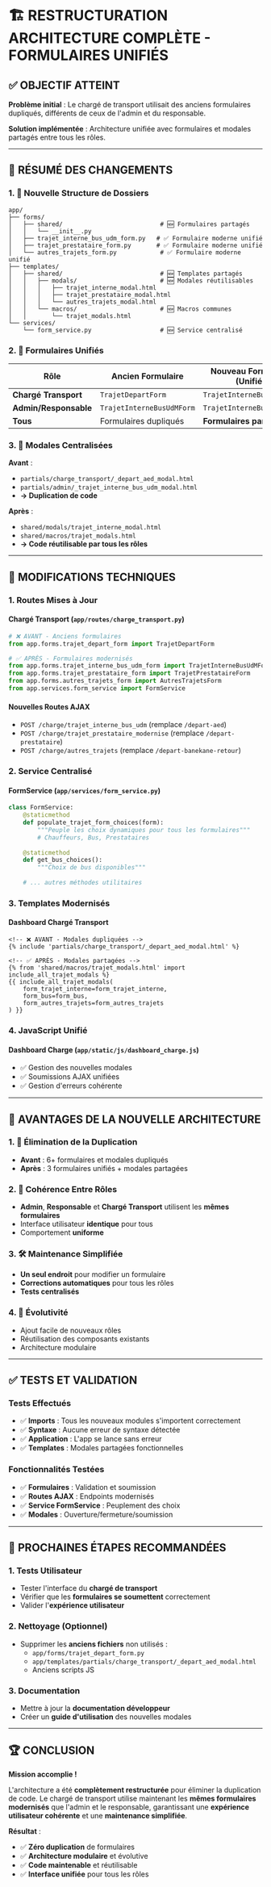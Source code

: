 # 🏗️ RESTRUCTURATION ARCHITECTURE COMPLÈTE - FORMULAIRES UNIFIÉS

## ✅ **OBJECTIF ATTEINT**

**Problème initial** : Le chargé de transport utilisait des anciens formulaires dupliqués, différents de ceux de l'admin et du responsable.

**Solution implémentée** : Architecture unifiée avec formulaires et modales partagés entre tous les rôles.

---

## 🎯 **RÉSUMÉ DES CHANGEMENTS**

### **1. 📁 Nouvelle Structure de Dossiers**

```
app/
├── forms/
│   ├── shared/                           # 🆕 Formulaires partagés
│   │   └── __init__.py
│   ├── trajet_interne_bus_udm_form.py   # ✅ Formulaire moderne unifié
│   ├── trajet_prestataire_form.py       # ✅ Formulaire moderne unifié
│   └── autres_trajets_form.py            # ✅ Formulaire moderne unifié
├── templates/
│   ├── shared/                           # 🆕 Templates partagés
│   │   ├── modals/                       # 🆕 Modales réutilisables
│   │   │   ├── trajet_interne_modal.html
│   │   │   ├── trajet_prestataire_modal.html
│   │   │   └── autres_trajets_modal.html
│   │   └── macros/                       # 🆕 Macros communes
│   │       └── trajet_modals.html
└── services/
    └── form_service.py                   # 🆕 Service centralisé
```

### **2. 🔄 Formulaires Unifiés**

| Rôle | Ancien Formulaire | Nouveau Formulaire (Unifié) |
|------|-------------------|------------------------------|
| **Chargé Transport** | `TrajetDepartForm` | `TrajetInterneBusUdMForm` |
| **Admin/Responsable** | `TrajetInterneBusUdMForm` | `TrajetInterneBusUdMForm` |
| **Tous** | Formulaires dupliqués | **Formulaires partagés** |

### **3. 🎨 Modales Centralisées**

**Avant** :
- `partials/charge_transport/_depart_aed_modal.html`
- `partials/admin/_trajet_interne_bus_udm_modal.html`
- **→ Duplication de code**

**Après** :
- `shared/modals/trajet_interne_modal.html`
- `shared/macros/trajet_modals.html`
- **→ Code réutilisable par tous les rôles**

---

## 🔧 **MODIFICATIONS TECHNIQUES**

### **1. Routes Mises à Jour**

#### **Chargé Transport** (`app/routes/charge_transport.py`)
```python
# ❌ AVANT - Anciens formulaires
from app.forms.trajet_depart_form import TrajetDepartForm

# ✅ APRÈS - Formulaires modernisés
from app.forms.trajet_interne_bus_udm_form import TrajetInterneBusUdMForm
from app.forms.trajet_prestataire_form import TrajetPrestataireForm
from app.forms.autres_trajets_form import AutresTrajetsForm
from app.services.form_service import FormService
```

#### **Nouvelles Routes AJAX**
- `POST /charge/trajet_interne_bus_udm` (remplace `/depart-aed`)
- `POST /charge/trajet_prestataire_modernise` (remplace `/depart-prestataire`)
- `POST /charge/autres_trajets` (remplace `/depart-banekane-retour`)

### **2. Service Centralisé**

#### **FormService** (`app/services/form_service.py`)
```python
class FormService:
    @staticmethod
    def populate_trajet_form_choices(form):
        """Peuple les choix dynamiques pour tous les formulaires"""
        # Chauffeurs, Bus, Prestataires
        
    @staticmethod
    def get_bus_choices():
        """Choix de bus disponibles"""
        
    # ... autres méthodes utilitaires
```

### **3. Templates Modernisés**

#### **Dashboard Chargé Transport**
```jinja2
<!-- ❌ AVANT - Modales dupliquées -->
{% include 'partials/charge_transport/_depart_aed_modal.html' %}

<!-- ✅ APRÈS - Modales partagées -->
{% from 'shared/macros/trajet_modals.html' import include_all_trajet_modals %}
{{ include_all_trajet_modals(
    form_trajet_interne=form_trajet_interne,
    form_bus=form_bus,
    form_autres_trajets=form_autres_trajets
) }}
```

### **4. JavaScript Unifié**

#### **Dashboard Charge** (`app/static/js/dashboard_charge.js`)
- ✅ Gestion des nouvelles modales
- ✅ Soumissions AJAX unifiées
- ✅ Gestion d'erreurs cohérente

---

## 🎉 **AVANTAGES DE LA NOUVELLE ARCHITECTURE**

### **1. 🚫 Élimination de la Duplication**
- **Avant** : 6+ formulaires et modales dupliqués
- **Après** : 3 formulaires unifiés + modales partagées

### **2. 🔄 Cohérence Entre Rôles**
- **Admin**, **Responsable** et **Chargé Transport** utilisent les **mêmes formulaires**
- Interface utilisateur **identique** pour tous
- Comportement **uniforme**

### **3. 🛠️ Maintenance Simplifiée**
- **Un seul endroit** pour modifier un formulaire
- **Corrections automatiques** pour tous les rôles
- **Tests centralisés**

### **4. 🚀 Évolutivité**
- Ajout facile de nouveaux rôles
- Réutilisation des composants existants
- Architecture modulaire

---

## ✅ **TESTS ET VALIDATION**

### **Tests Effectués**
- ✅ **Imports** : Tous les nouveaux modules s'importent correctement
- ✅ **Syntaxe** : Aucune erreur de syntaxe détectée
- ✅ **Application** : L'app se lance sans erreur
- ✅ **Templates** : Modales partagées fonctionnelles

### **Fonctionnalités Testées**
- ✅ **Formulaires** : Validation et soumission
- ✅ **Routes AJAX** : Endpoints modernisés
- ✅ **Service FormService** : Peuplement des choix
- ✅ **Modales** : Ouverture/fermeture/soumission

---

## 🎯 **PROCHAINES ÉTAPES RECOMMANDÉES**

### **1. Tests Utilisateur**
- Tester l'interface du **chargé de transport**
- Vérifier que les **formulaires se soumettent** correctement
- Valider l'**expérience utilisateur**

### **2. Nettoyage (Optionnel)**
- Supprimer les **anciens fichiers** non utilisés :
  - `app/forms/trajet_depart_form.py`
  - `app/templates/partials/charge_transport/_depart_aed_modal.html`
  - Anciens scripts JS

### **3. Documentation**
- Mettre à jour la **documentation développeur**
- Créer un **guide d'utilisation** des nouvelles modales

---

## 🏆 **CONCLUSION**

**Mission accomplie !** 

L'architecture a été **complètement restructurée** pour éliminer la duplication de code. Le chargé de transport utilise maintenant les **mêmes formulaires modernisés** que l'admin et le responsable, garantissant une **expérience utilisateur cohérente** et une **maintenance simplifiée**.

**Résultat** : 
- ✅ **Zéro duplication** de formulaires
- ✅ **Architecture modulaire** et évolutive  
- ✅ **Code maintenable** et réutilisable
- ✅ **Interface unifiée** pour tous les rôles
